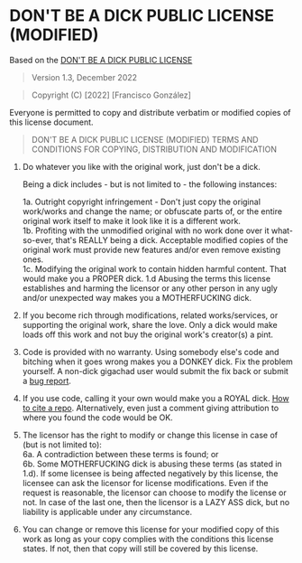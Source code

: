 # DON'T BE A DICK PUBLIC LICENSE (MODIFIED)

Based on the [DON'T BE A DICK PUBLIC LICENSE](https://github.com/philsturgeon/dbad)

> Version 1.3, December 2022

> Copyright (C) [2022] [Francisco González]
 
 Everyone is permitted to copy and distribute verbatim or modified copies of this license document.

> DON'T BE A DICK PUBLIC LICENSE (MODIFIED)
> TERMS AND CONDITIONS FOR COPYING, DISTRIBUTION AND MODIFICATION

 1. Do whatever you like with the original work, just don't be a dick.

     Being a dick includes - but is not limited to - the following instances:

	 1a. Outright copyright infringement - Don't just copy the original work/works and change the name; or obfuscate parts of, or the entire original work itself to make it look like it is a different work.  
	 1b. Profiting with the unmodified original with no work done over it what-so-ever, that's REALLY being a dick. Acceptable modified copies of the original work must provide new features and/or even remove existing ones.  
	 1c. Modifying the original work to contain hidden harmful content. That would make you a PROPER dick. 
     1.d Abusing the terms this license establishes and harming the licensor or any other person in any ugly and/or unexpected way makes you a MOTHERFUCKING dick.

 2. If you become rich through modifications, related works/services, or supporting the original work,
 share the love. Only a dick would make loads off this work and not buy the original work's 
 creator(s) a pint.
 
 3. Code is provided with no warranty. Using somebody else's code and bitching when it goes wrong makes 
 you a DONKEY dick. Fix the problem yourself. A non-dick gigachad user would submit the fix back or submit a [bug report](https://www.chiark.greenend.org.uk/~sgtatham/bugs.html).

 4. If you use code, calling it your own would make you a ROYAL dick. [How to cite a repo](https://academia.stackexchange.com/questions/14010/how-do-you-cite-a-github-repository). Alternatively, even just a comment giving attribution to where you found the code would be OK.
 
 
 5. The licensor has the right to modify or change this license in case of (but is not limited to):  
	 6a. A contradiction between these terms is found; or  
     6b. Some MOTHERFUCKING dick is abusing these terms (as stated in 1.d).
 If some licensee is being affected negatively by this license, the licensee can ask the licensor for license modifications. Even if the request is reasonable, the licensor can choose to modify the license or not. In case of the last one, then the licensor is a LAZY ASS dick, but no liability is applicable under any circumstance.

 6. You can change or remove this license for your modified copy of this work as long as your copy complies with the conditions this license states.
 If not, then that copy will still be covered by this license.


